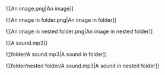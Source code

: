 ![[An image.png|An image]]

![[An image in folder.png|An image in folder]]

![[An image in nested folder.png|An image in nested folder]]

![[A sound.mp3]]

![[folder/A sound.mp3|A sound in folder]]

![[folder/nested folder/A sound.mp3|A sound in nested folder]]
